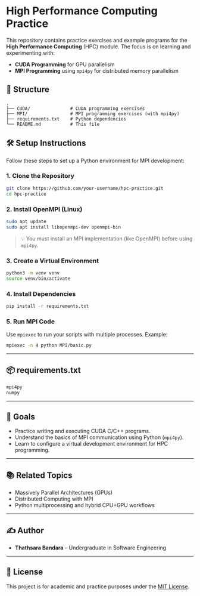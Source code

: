 
# High Performance Computing Practice

This repository contains practice exercises and example programs for the **High Performance Computing** (HPC) module. The focus is on learning and experimenting with:

- **CUDA Programming** for GPU parallelism
- **MPI Programming** using `mpi4py` for distributed memory parallelism

## 📁 Structure

```
.
├── CUDA/               # CUDA programming exercises
├── MPI/                # MPI programming exercises (with mpi4py)
├── requirements.txt    # Python dependencies
└── README.md           # This file
```

## 🛠️ Setup Instructions

Follow these steps to set up a Python environment for MPI development:

### 1. Clone the Repository

```bash
git clone https://github.com/your-username/hpc-practice.git
cd hpc-practice
```

### 2. Install OpenMPI (Linux)

```bash
sudo apt update
sudo apt install libopenmpi-dev openmpi-bin
```

> 💡 You must install an MPI implementation (like OpenMPI) before using `mpi4py`.

### 3. Create a Virtual Environment

```bash
python3 -m venv venv
source venv/bin/activate
```

### 4. Install Dependencies

```bash
pip install -r requirements.txt
```

### 5. Run MPI Code

Use `mpiexec` to run your scripts with multiple processes. Example:

```bash
mpiexec -n 4 python MPI/basic.py
```

---

## 📦 requirements.txt

```txt
mpi4py
numpy
```

---

## 🚀 Goals

- Practice writing and executing CUDA C/C++ programs.
- Understand the basics of MPI communication using Python (`mpi4py`).
- Learn to configure a virtual development environment for HPC programming.

---

## 📚 Related Topics

- Massively Parallel Architectures (GPUs)
- Distributed Computing with MPI
- Python multiprocessing and hybrid CPU+GPU workflows

---

## ✍️ Author

- **Thathsara Bandara** – Undergraduate in Software Engineering

---

## 📜 License

This project is for academic and practice purposes under the [MIT License](LICENSE).